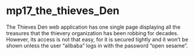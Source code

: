 # mp17_the_thieves_Den
The Thieves Den web application has one single page displaying all the treasures that the thievery organization has been robbing for decades. However, its access is not that easy, for it is secured tightly and it won’t be shown unless the user “alibaba” logs in with the password “open sesame”.
